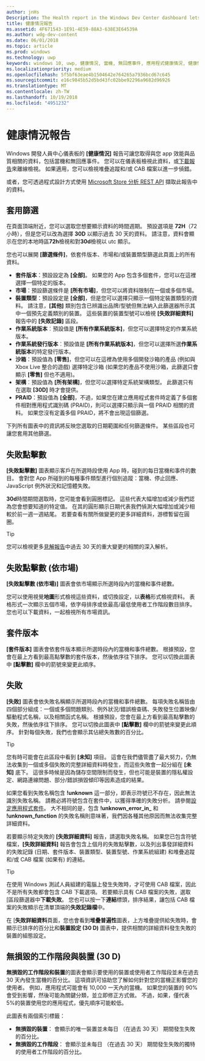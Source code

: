 ```yaml
---
author: jnHs
Description: The Health report in the Windows Dev Center dashboard lets you get data related to the performance and quality of your app, including crashes and unresponsive events.
title: 健康情況報告
ms.assetid: 4F671543-1E91-4E59-88A3-638E3E64539A
ms.author: wdg-dev-content
ms.date: 06/01/2018
ms.topic: article
ms.prod: windows
ms.technology: uwp
keywords: windows 10, uwp, 健康情況, 當機, 無回應事件, 應用程式健康情況, 健康情況資料, 堆疊追蹤, cab 檔案, 失敗, 失效, pdb, 符號
ms.localizationpriority: medium
ms.openlocfilehash: 5f5bf63eae4b1504642e764265a7936bcd67c645
ms.sourcegitcommit: e16c9845b52d5bd43fc02bbe92296a9682d96926
ms.translationtype: MT
ms.contentlocale: zh-TW
ms.lasthandoff: 10/19/2018
ms.locfileid: "4951232"
---
```

# <a name="health-report"></a>健康情況報告

Windows 開發人員中心儀表板的 **\[健康情況\]** 報告可讓您取得與您 app 效能與品質相關的資料，包括當機和無回應事件。 您可以在儀表板檢視此資料，或[下載報告](download-analytic-reports.md)來離線檢視。 如果適用，您可以檢視堆疊追蹤和/或 CAB 檔案以進一步偵錯。

或者，您可透過程式設計方式使用 [Microsoft Store 分析 REST API](../monetize/access-analytics-data-using-windows-store-services.md) 擷取此報告中的資料。


## <a name="apply-filters"></a>套用篩選

在頁面頂端附近，您可以選取您想要顯示資料的時間週期。 預設選項是 **72H**（72 小時），但是您可以改為選擇 **30D** 以顯示過去 30 天的資料。 請注意，資料會顯示在您的本地時區**72h**檢視和對**30d**檢視以 utc 顯示。

您也可以展開 **\[篩選條件\]**，依套件版本、市場和/或裝置類型篩選此頁面上的所有資料。

-   **套件版本**：預設設定為 **\[全部\]**。 如果您的 App 包含多個套件，您可以在這裡選擇一個特定的版本。
-   **市場**：預設篩選條件是 **\[所有市場\]**，但您可以將資料限制在一個或多個市場。
-   **裝置類型**：預設設定是 **\[全部\]**，但是您可以選擇只顯示一個特定裝置類型的資料。 請注意，**\[其他\]** 類別包含已辨識出品牌/型號但無法納入此篩選器所示其中一個預先定義類別的裝置。 這些裝置的裝置型號可以檢視 **\[失敗詳細資料\]** 報告中的 **\[失敗記錄\]** 區段。  
-   **作業系統版本**︰預設值是 **\[所有作業系統版本\]**，但您可以選擇特定的作業系統版本。
-   **作業系統發行版本**︰預設值是 **\[所有作業系統版本\]**，但您可以選擇所選**作業系統版本**的特定發行版本。
-   **沙箱**：預設值為 **\[零售\]**，但您可以在這裡為使用多個開發沙箱的產品 (例如與 Xbox Live 整合的遊戲) 選擇特定沙箱 (如果您的產品不使用沙箱，此篩選只會顯示 **\[零售\]** 但也不適用)。
-   **架構**︰預設值為 **\[所有架構\]**，但您可以選擇特定系統架構類型。 此篩選只有在選取 **\[30D\]** 時才會提供。
-   **PRAID**：預設值為 **\[全部\]**，不過，如果您在建立應用程式套件時定義了多個套件相對應用程式識別碼 (PRAID)，則可以選擇只顯示與一個 PRAID 相關的資料。 如果您沒有定義多個 PRAID，將不會出現這個篩選。

下列所有圖表中的資訊將反映您選取的日期範圍和任何篩選條件。 某些區段也可讓您套用其他篩選。


## <a name="failure-hits"></a>失敗點擊數

**\[失敗點擊數\]** 圖表顯示客戶在所選時段使用 App 時，碰到的每日當機和事件的數目。 會對您 App 所碰到的每種事件類型進行個別追蹤：當機、停止回應、JavaScript 例外狀況和記憶體失敗。

**30d**時間期間選取時，您可能會看到圓圈標記。 這些代表大幅增加或減少我們認為您會想要知道的特定值。 在其的圓形顯示日期代表我們偵測大幅增加或減少相較於前一週一週結尾。 若要查看有關所做變更的更多詳細資料，游標暫留在圓圈。  

> [!TIP]
> 您可以檢視更多[見解報告](insights-report.md)中過去 30 天的重大變更的相關的深入解析。

## <a name="failure-hits-by-market"></a>失敗點擊數 (依市場)

**\[失敗點擊數 (依市場)\]** 圖表會依市場顯示所選時段內的當機和事件總數。

您可以使用視覺**地圖**形式檢視這些資料，或切換設定，以**表格**形式檢視資料。 表格形式一次顯示五個市場，依字母排序或依最高/最低使用者工作階段數目排序。 您也可以下載資料，一起檢視所有市場資訊。


## <a name="package-version"></a>套件版本

**\[套件版本\]** 圖表會依套件版本顯示所選時段內的當機和事件總數。 根據預設，您會在最上方看到最高點擊數的套件版本，然後依序往下排序。 您可以切換此圖表中 **\[點擊數\]** 欄中的箭號來變更此順序。

## <a name="failures"></a>失敗

**\[失敗\]** 圖表會依失敗名稱顯示所選時段內的當機和事件總數。 每項失敗名稱皆由四個部分組成：一個或多個問題類別、例外狀況/錯誤檢查碼、失敗發生位置映像/驅動程式名稱，以及相關函式名稱。 根據預設，您會在最上方看到最高點擊數的失敗，然後依序往下排序。 您可以切換此圖表中 **\[點擊數\]** 欄中的箭號來變更此順序。 針對每個失敗，我們也會顯示其佔總失敗數的百分比。

> [!TIP]
> 您有時可能會在此區段中看到 **\[未知\]** 項目。 這會在我們儘管盡了最大努力，仍無法收集到一個或多個失敗的完整詳細資料時發生，而這些失敗會一起分組在 **\[未知\]** 底下。 這很多時候是因為儲存空間限制而發生，但也可能是裝置的隱私權設定、網路連線問題、部分/錯誤損毀傾印等因素造成的結果。
>
> 如果您看到失敗名稱包含 **!unknown** 這一部分，即表示符號已不存在，因此無法識別失敗名稱。 請務必將符號包含在套件中，以獲得準確的失敗分析。 請參閱[設定應用程式套件](../packaging/packaging-uwp-apps.md#configure-an-app-package)。 大不相同的是，包含 **!unknown_error_in_** 和 **!unknown_function** 的失敗名稱則意味著，我們因各種其他原因而無法收集完整詳細資料。

若要顯示特定失敗的 **\[失敗詳細資料\]** 報告，請選取失敗名稱。 如果您已包含符號檔案，**\[失敗詳細資料\]** 報告會包含上個月的失敗點擊數，以及列出事發詳細資料的失敗記錄 (日期、套件版本、裝置類型、裝置型號、作業系統組建) 和堆疊追蹤和/或 CAB 檔案 (如果有) 的連結。

> [!TIP]
> 在使用 Windows 測試人員組建的電腦上發生失敗時，才可使用 CAB 檔案，因此不是所有失敗都會包含 CAB 下載選項。 若要顯示具有 CAB 檔案的失敗，選取 [區段篩選器中**下載失敗**。 您也可以按一下**連結**標頭，排序結果，讓包括 CAB 檔案的失敗顯示在清單頂端的**失敗記錄檔**中。

在 [**失敗詳細資料**頁面，您也會看到**堆疊普遍性**圖表，上方堆疊提供給失敗時，會顯示已排序的百分比和**裝置設定 (30 D)** 圖表中，提供相關的詳細資料發生失敗的裝置的組態設定。 


## <a name="crash-free-sessions-and-devices-30d"></a>無損毀的工作階段與裝置 (30 D)

**無損毀的工作階段和裝置**的圖表會顯示要使用的裝置或使用者工作階段並未在過去 30 天內發生當機的百分比。 這項資訊可協助您了解如何針對您的當機正影響您的使用者。 例如，應用程式可能會有 10,000 一天內的當機。 如果您的裝置的 90%會受到影響，然後可能為關鍵分類，並立即修正方式做。 不過，如果，僅代表 5%的裝置使用您的應用程式，優先順序可能較低。

此圖表有兩個索引標籤：
- **無損毀的裝置**： 會顯示的唯一裝置並未每日 （在過去 30 天） 期間發生失敗的百分比。
- **無損毀的工作階段**： 會顯示並未每日 （在過去 30 天） 期間發生失敗的獨特的使用者工作階段的百分比。


 

 
